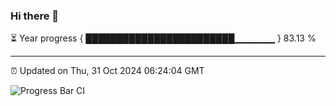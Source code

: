 ### Hi there 👋

⏳ Year progress { ████████████████████████▁▁▁▁▁▁ } 83.13 %

---

⏰ Updated on Thu, 31 Oct 2024 06:24:04 GMT

![Progress Bar CI](https://github.com/liununu/liununu/workflows/Progress%20Bar%20CI/badge.svg)
